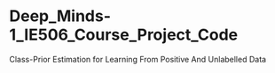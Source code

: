 # Deep_Minds-1_IE506_Course_Project_Code
Class-Prior Estimation for Learning From Positive And Unlabelled Data
